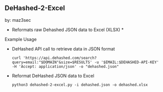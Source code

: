 DeHashed-2-Excel
--------------
by: maz3sec

* Reformats raw Dehashed JSON data to Excel (XLSX) *


Example Usage

- DeHashed API call to retrieve data in JSON format

      curl 'https://api.dehashed.com/search?query=email:"$DOMAIN"&size=$RESULTS' -u '$EMAIL:$DEHASHED-API-KEY' -H 'Accept: application/json' -o "dehashed.json"

- Reformat DeHashed JSON data to Excel

      python3 dehashed-2-excel.py -i dehashed.json -o dehashed.xlsx
